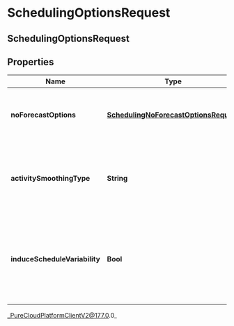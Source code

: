 # SchedulingOptionsRequest

## SchedulingOptionsRequest

## Properties

|Name | Type | Description | Notes|
|------------ | ------------- | ------------- | -------------|
| **noForecastOptions** | [**SchedulingNoForecastOptionsRequest**](SchedulingNoForecastOptionsRequest) | Schedule generation options to apply if no forecast is supplied | [optional] |
| **activitySmoothingType** | **String** | Overrides the default BU level activity smoothing type for this schedule generation | [optional] |
| **induceScheduleVariability** | **Bool** | Overrides the default BU level induce schedule variability setting for this schedule generation | [optional] |



_PureCloudPlatformClientV2@177.0.0_
